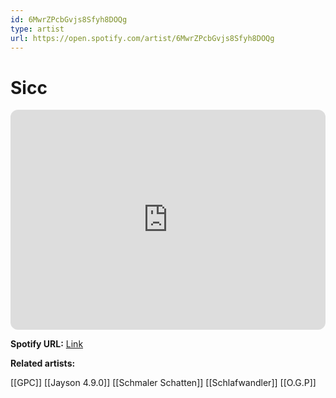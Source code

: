 ```yaml
---
id: 6MwrZPcbGvjs8Sfyh8DOQg
type: artist
url: https://open.spotify.com/artist/6MwrZPcbGvjs8Sfyh8DOQg
---
```

# Sicc

<iframe style="border-radius:12px" src="https://open.spotify.com/embed/artist/6MwrZPcbGvjs8Sfyh8DOQg" width="100%" height="352" frameBorder="0" allowfullscreen="" allow="autoplay; clipboard-write; encrypted-media; fullscreen; picture-in-picture" loading="lazy"></iframe>

**Spotify URL:** [Link](https://open.spotify.com/artist/6MwrZPcbGvjs8Sfyh8DOQg)

**Related artists:**

[[GPC]]
[[Jayson 4.9.0]]
[[Schmaler Schatten]]
[[Schlafwandler]]
[[O.G.P]]
